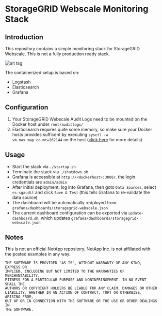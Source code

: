 # StorageGRID Webscale Monitoring Stack

## Introduction
This repository contains a simple monitoring stack for StorageGRID Webscale. This is not a fully production ready stack.

![alt tag](https://raw.github.com/csiebler/storagegrid-monitoring/master/screenshots/screenshot01.png)

The containerized setup is based on:

* Logstash
* Elasticsearch
* Grafana

## Configuration

1. Your StorageGRID Webscale Audit Logs need to be mounted on the Docker host under `/mnt/auditlogs/`
1. Elasticsearch requires quite some memory, so make sure your Docker hosts provides sufficent by executing `sysctl -w vm.max_map_count=262144` on the host ([click here](https://www.elastic.co/guide/en/elasticsearch/reference/current/vm-max-map-count.html) for more details)


## Usage

* Start the stack via `./startup.sh`
* Terminate the stack via `./shutdown.sh`
* Grafana is accessible at `http://<dockerhost>:3000/`, the login credentials are `admin/admin`
* After initial deployment, log into Grafana, then goto `Data Sources`, select `es-sgaudit` and click `Save & Test` (this tells Grafana to re-validate the data source)
* The dashboard will be automatically redployed from `grafana/dashboards/storagegrid-webscale.json`
* The current dashboard configuration can be exported via `update-dashboard.sh`, which updates `grafana/dashboards/storagegrid-webscale.json`

## Notes
This is not an official NetApp repository. NetApp Inc. is not affiliated with the posted examples in any way.

```
THE SOFTWARE IS PROVIDED "AS IS", WITHOUT WARRANTY OF ANY KIND, EXPRESS OR
IMPLIED, INCLUDING BUT NOT LIMITED TO THE WARRANTIES OF MERCHANTABILITY,
FITNESS FOR A PARTICULAR PURPOSE AND NONINFRINGEMENT. IN NO EVENT SHALL THE
AUTHORS OR COPYRIGHT HOLDERS BE LIABLE FOR ANY CLAIM, DAMAGES OR OTHER
LIABILITY, WHETHER IN AN ACTION OF CONTRACT, TORT OR OTHERWISE, ARISING FROM,
OUT OF OR IN CONNECTION WITH THE SOFTWARE OR THE USE OR OTHER DEALINGS IN
THE SOFTWARE.
```
